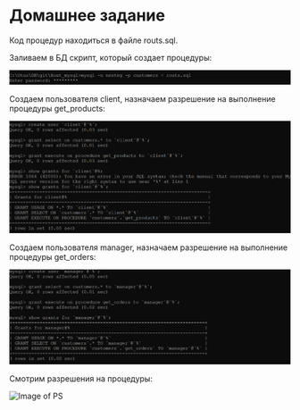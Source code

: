 # Домашнее задание


Код процедур находиться в файле routs.sql. 

Заливаем в БД скрипт, который создает процедуры:

![Image of PS](https://github.com/nesteg/otus_db/blob/master/Rout_mysql/images/create_routines.png)

Создаем пользователя client, назначаем разрешение на выполнение процедуры get_products:  

![Image of PS](https://github.com/nesteg/otus_db/blob/master/Rout_mysql/images/grant_client.png)

Создаем пользователя manager, назначаем разрешение на выполнение процедуры get_orders:

![Image of PS](https://github.com/nesteg/otus_db/blob/master/Rout_mysql/images/gran_manager.png)

Смотрим разрешения на процедуры:

![Image of PS](https://github.com/nesteg/otus_db/blob/masterRout_mysql/images/procs_priv.png)
















